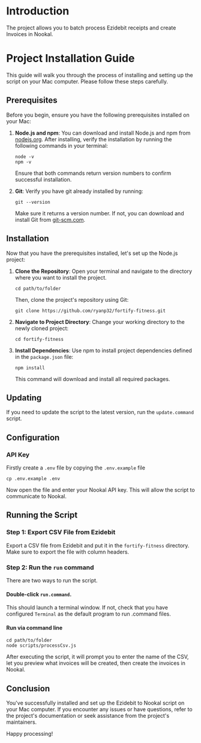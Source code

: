 # Introduction

The project allows you to batch process Ezidebit receipts and create Invoices in Nookal.

# Project Installation Guide

This guide will walk you through the process of installing and setting up the script on your Mac computer. Please follow these steps carefully.

## Prerequisites

Before you begin, ensure you have the following prerequisites installed on your Mac:

1. **Node.js and npm**: You can download and install Node.js and npm from [nodejs.org](https://nodejs.org/). After installing, verify the installation by running the following commands in your terminal:

   ```shell
   node -v
   npm -v
   ```

   Ensure that both commands return version numbers to confirm successful installation.

2. **Git**: Verify you have git already installed by running:

   ```shell
   git --version
   ```

   Make sure it returns a version number. If not, you can download and install Git from [git-scm.com](https://git-scm.com/).

## Installation

Now that you have the prerequisites installed, let's set up the Node.js project:

1. **Clone the Repository**: Open your terminal and navigate to the directory where you want to install the project.

   ```shell
   cd path/to/folder
   ```

   Then, clone the project's repository using Git:

   ```shell
   git clone https://github.com/ryanp32/fortify-fitness.git
   ```

2. **Navigate to Project Directory**: Change your working directory to the newly cloned project:

   ```shell
   cd fortify-fitness
   ```

3. **Install Dependencies**: Use npm to install project dependencies defined in the `package.json` file:

   ```shell
   npm install
   ```

   This command will download and install all required packages.

## Updating

If you need to update the script to the latest version, run the `update.command` script.

## Configuration

### API Key

Firstly create a `.env` file by copying the `.env.example` file

```shell
cp .env.example .env
```

Now open the file and enter your Nookal API key. This will allow the script to communicate to Nookal.

## Running the Script

### Step 1: Export CSV File from Ezidebit

Export a CSV file from Ezidebit and put it in the `fortify-fitness` directory. Make sure to export the file with column headers.

### Step 2: Run the `run` command

There are two ways to run the script.

#### Double-click `run.command`.

This should launch a terminal window. If not, check that you have configured `Terminal` as the default program to run .command files.

#### Run via command line

```shell
cd path/to/folder
node scripts/processCsv.js
```

After executing the script, it will prompt you to enter the name of the CSV, let you preview what invoices will be created, then create the invoices in Nookal.

## Conclusion

You've successfully installed and set up the Ezidebit to Nookal script on your Mac computer. If you encounter any issues or have questions, refer to the project's documentation or seek assistance from the project's maintainers.

Happy processing!
